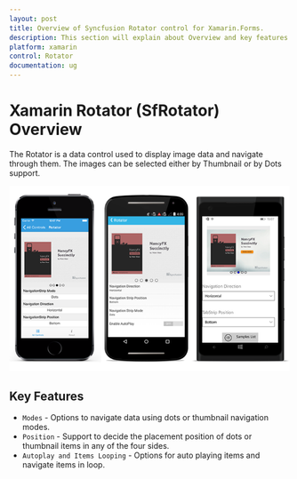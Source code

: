 ```yaml
---
layout: post
title: Overview of Syncfusion Rotator control for Xamarin.Forms.
description: This section will explain about Overview and key features of Syncfusion Rotator control in Xamarin.Forms
platform: xamarin 
control: Rotator 
documentation: ug
---
```


# Xamarin Rotator (SfRotator) Overview

The Rotator is a data control used to display image data and navigate through them. The images can be selected either by Thumbnail or by Dots support.

![Rotator OverView](images/overview.png)
 
## Key Features

* `Modes` - Options to navigate data using dots or thumbnail navigation modes.
* `Position` - Support to decide the placement position of dots or thumbnail items in any of the four sides.
* `Autoplay and Items Looping` - Options for auto playing items and navigate items in loop.